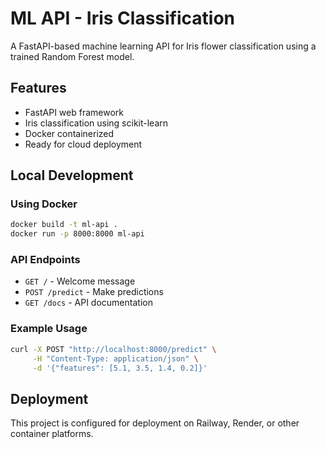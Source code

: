 # ML API - Iris Classification

A FastAPI-based machine learning API for Iris flower classification using a trained Random Forest model.

## Features

- FastAPI web framework
- Iris classification using scikit-learn
- Docker containerized
- Ready for cloud deployment

## Local Development

### Using Docker
```bash
docker build -t ml-api .
docker run -p 8000:8000 ml-api
```

### API Endpoints

- `GET /` - Welcome message
- `POST /predict` - Make predictions
- `GET /docs` - API documentation

### Example Usage

```bash
curl -X POST "http://localhost:8000/predict" \
     -H "Content-Type: application/json" \
     -d '{"features": [5.1, 3.5, 1.4, 0.2]}'
```

## Deployment

This project is configured for deployment on Railway, Render, or other container platforms.
